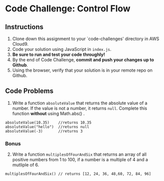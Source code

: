 # Code Challenge: Control Flow

## Instructions

1. Clone down this assignment to your `code-challenges' directory in AWS Cloud9.  
2. Code your solution using JavaScript in `index.js`. 
3. **Be sure to run and test your code throughly!**
4. By the end of Code Challenge, **commit and push your changes up to Github**.
5. Using the browser, verify that your solution is in your remote repo on Github.

## Code Problems

1. Write a function `absoluteValue` that returns the absolute value of a number. If the value is not a number, it returns `null`. Complete this function **without** using Math.abs() .
```
absoluteValue(10.35)    //returns 10.35
absoluteValue("hello")  //returns null
absoluteValue(-3)       //returns 3
```


### Bonus 
2. Write a function `multiplesOfFourAndSix` that returns an array of all positive numbers from 1 to 100, if a number is a multiple of 4 and a mutliple of 6.
```
multiplesOfFourAndSix() // returns [12, 24, 36, 48,60, 72, 84, 96]
```
